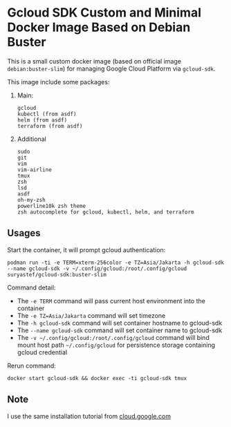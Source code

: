# Gcloud SDK Custom and Minimal Docker Image Based on Debian Buster

This is a small custom docker image (based on official image `debian:buster-slim`) for managing Google Cloud Platform via `gcloud-sdk`.

This image include some packages:

1. Main:

    ```
    gcloud
    kubectl (from asdf)
    helm (from asdf)
    terraform (from asdf)
    ```

2. Additional

    ```
    sudo
    git
    vim
    vim-airline
    tmux
    zsh
    lsd
    asdf
    oh-my-zsh
    powerline10k zsh theme
    zsh autocomplete for gcloud, kubectl, helm, and terraform
    ```

## Usages

Start the container, it will prompt gcloud authentication:

```
podman run -ti -e TERM=xterm-256color -e TZ=Asia/Jakarta -h gcloud-sdk --name gcloud-sdk -v ~/.config/gcloud:/root/.config/gcloud suryastef/gcloud-sdk:buster-slim
```

Command detail:

- The `-e TERM` command will pass current host environment into the container
- The `-e TZ=Asia/Jakarta` command will set timezone
- The `-h gcloud-sdk` command will set container hostname to gcloud-sdk
- The `--name gcloud-sdk` command will set container name to gcloud-sdk
- The `-v ~/.config/gcloud:/root/.config/gcloud` command will bind mount host path `~/.config/gcloud` for persistence storage containing gcloud credential

Rerun command:

```
docker start gcloud-sdk && docker exec -ti gcloud-sdk tmux
```

## Note

I use the same installation tutorial from [cloud.google.com](https://cloud.google.com/sdk/docs/downloads-apt-get)